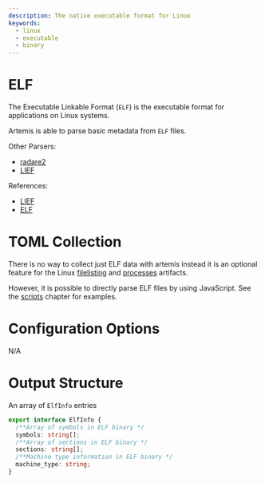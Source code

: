 ```yaml
---
description: The native executable format for Linux
keywords:
  - linux
  - executable
  - binary
---
```


# ELF

The Executable Linkable Format (`ELF`) is the executable format for
applications on Linux systems.

Artemis is able to parse basic metadata from `ELF` files.

Other Parsers:

- [radare2](https://rada.re/n/)
- [LIEF](https://lief-project.github.io/)

References:

- [LIEF](https://lief-project.github.io/)
- [ELF](https://en.wikipedia.org/wiki/Executable_and_Linkable_Format)

# TOML Collection

There is no way to collect just ELF data with artemis instead it is an optional
feature for the Linux [filelisting](./files.md) and [processes](./processes.md)
artifacts.

However, it is possible to directly parse ELF files by using JavaScript. See the
[scripts](../../Intro/Scripting/scripts.md) chapter for examples.

# Configuration Options

N/A

# Output Structure

An array of `ElfInfo` entries

```typescript
export interface ElfInfo {
  /**Array of symbols in ELF binary */
  symbols: string[];
  /**Array of sections in ELF binary */
  sections: string[];
  /**Machine type information in ELF binary */
  machine_type: string;
}
```
